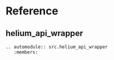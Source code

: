 # Reference

## helium_api_wrapper

```{eval-rst}
.. automodule:: src.helium_api_wrapper
   :members:
```
